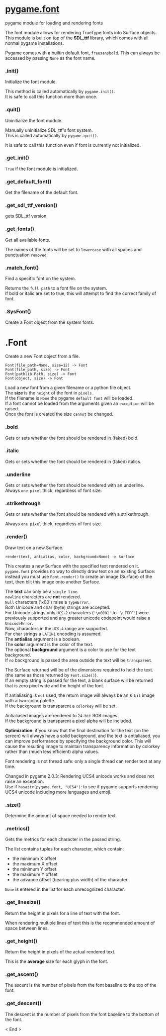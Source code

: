 
# [pygame.font][1]

pygame module for loading and rendering fonts

The font module allows for rendering TrueType fonts into Surface objects.  
This module is built on top of the **SDL_ttf** library, which comes with all normal pygame installations.

Pygame comes with a builtin default font, `freesansbold`. This can always be accessed by passing `None` as the font name.

### .init()

Initialize the font module.

This method is called automatically by `pygame.init()`.  
It is safe to call this function more than once.

### .quit()

Uninitialize the font module.

Manually uninitialize SDL_ttf's font system.  
This is called automatically by `pygame.quit()`.

It is safe to call this function even if font is currently not initialized.

### .get_init()

`True` if the font module is initialized.

### .get_default_font()

Get the filename of the default font.

### .get_sdl_ttf_version()

gets SDL_ttf version.

### .get_fonts()

Get all available fonts.

The names of the fonts will be set to `lowercase` with all spaces and punctuation `removed`.

### .match_font()

Find a specific font on the system.

Returns the `full path` to a font file on the system.  
If bold or italic are set to true, this will attempt to find the correct family of font.

### .SysFont()

Create a Font object from the system fonts.

# .Font

Create a new Font object from a file.

    Font(file_path=None, size=12) -> Font
    Font(file_path, size) -> Font
    Font(pathlib.Path, size) -> Font
    Font(object, size) -> Font

Load a new font from a given filename or a python file object.  
The **size** is the `height` of the font in `pixels.`  
If the filename is `None` the pygame `default font` will be loaded.  
If a font cannot be loaded from the arguments given an `exception` will be raised.  
Once the font is created the size `cannot` be changed.

### .bold

Gets or sets whether the font should be rendered in (faked) bold.

### .italic

Gets or sets whether the font should be rendered in (faked) italics.

### .underline

Gets or sets whether the font should be rendered with an underline.  
Always `one pixel` thick, regardless of font size.

### .strikethrough

Gets or sets whether the font should be rendered with a strikethrough.

Always `one pixel` thick, regardless of font size.

### .render()

Draw text on a new Surface.

    render(text, antialias, color, background=None) -> Surface

This creates a new Surface with the specified text rendered on it.  
`pygame.font` provides no way to directly draw text on an existing Surface: instead you must use `Font.render()` to create an image (Surface) of the text, then blit this image onto another Surface.

The **text** can only be a `single line`.  
`newline` characters are **not** rendered.  
`Null` characters ('x00') raise a `TypeError`.  
Both Unicode and char (byte) strings are accepted.  
For Unicode strings only `UCS-2` characters (`'\u0001'` to `'\uFFFF'`) were previously supported and any greater unicode codepoint would raise a `UnicodeError`.  
Now, characters in the `UCS-4` range are supported.  
For char strings a `LATIN1` encoding is assumed.  
The **antialias** argument is a boolean.  
The **color** argument is the color of the text.  
The optional **background** argument is a color to use for the text background.  
If `no` background is passed the area outside the text will be `transparent`.

The Surface returned will be of the dimensions required to hold the text. (the same as those returned by `Font.size()`).  
If an empty string is passed for the text, a blank surface will be returned that is zero pixel wide and the height of the font.

If antialiasing is `not` used, the return image will always be an `8-bit` image with a two-color palette.  
If the background is transparent a `colorkey` will be set.  

Antialiased images are rendered to `24-bit` RGB images.  
If the background is transparent a pixel alpha will be included.

**Optimization**: if you know that the final destination for the text (on the screen) will always have a solid background, and the text is antialiased, you can improve performance by specifying the background color. This will cause the resulting image to maintain transparency information by colorkey rather than (much less efficient) alpha values.

Font rendering is not thread safe: only a single thread can render text at any time.

Changed in pygame 2.0.3: Rendering UCS4 unicode works and does not raise an exception.  
Use if `hasattr(pygame.font, "UCS4")`: to see if pygame supports rendering UCS4 unicode including more languages and emoji.

### .size()

Determine the amount of space needed to render text.

### .metrics()

Gets the metrics for each character in the passed string.

The list contains tuples for each character, which contain:

- the minimum X offset
- the maximum X offset
- the minimum Y offset
- the maximum Y offset
- the advance offset (bearing plus width) of the character.  

`None` is entered in the list for each unrecognized character.

### .get_linesize()

Return the height in pixels for a line of text with the font.  

When rendering multiple lines of text this is the recommended amount of space between lines.

### .get_height()

Return the height in pixels of the actual rendered text.  

This is the **average** size for each glyph in the font.

### .get_ascent()

The ascent is the number of pixels from the font baseline to the top of the font.

### .get_descent()

The descent is the number of pixels from the font baseline to the bottom of the font.

[1]:https://www.pygame.org/docs/ref/font.html

< End >
